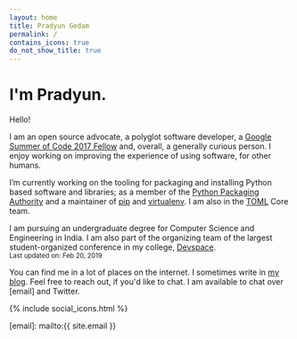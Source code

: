 ```yaml
---
layout: home
title: Pradyun Gedam
permalink: /
contains_icons: true
do_not_show_title: true
---
```


# I'm Pradyun.

Hello!

I am an open source advocate, a polyglot software developer, a [Google Summer of Code 2017 Fellow][gsoc-2017] and, overall, a generally curious person. I enjoy working on improving the experience of using software, for other humans.

I’m currently working on the tooling for packaging and installing Python based software and libraries; as a member of the [Python Packaging Authority][pypa] and a maintainer of [pip] and [virtualenv]. I am also in the [TOML] Core team.

I am pursuing an undergraduate degree for Computer Science and Engineering in India. I am also part of the organizing team of the largest student-organized conference in my college, [Devspace].
<br><small>Last updated on: Feb 20, 2019</small>

You can find me in a lot of places on the internet. I sometimes write in [my blog]. Feel free to reach out, if you'd like to chat. I am available to chat over [email] and Twitter.

{% include social_icons.html %}

[my blog]: /blog/
[gsoc-2017]: https://summerofcode.withgoogle.com/archive/2017/projects/5797394100781056/
[pip]: https://github.com/pypa/pip
[virtualenv]: https://github.com/pypa/virtualenv
[pypa]: https://pypa.io
[TOML]: https://github.com/toml-lang/toml
[Devspace]: https://devspace.csivit.com/
[email]: mailto:{{ site.email }}

